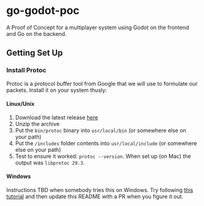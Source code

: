 # go-godot-poc
A Proof of Concept for a multiplayer system using Godot on the frontend and Go on the backend.

## Getting Set Up

### Install Protoc

Protoc is a protocol buffer tool from Google that we will use to formulate our packets. Install it on your system thusly:

#### Linux/Unix

1. Download the latest release [here](https://github.com/protocolbuffers/protobuf/releases)
2. Unzip the archive
3. Put the `bin/protoc` binary into `usr/local/bin` (or somewhere else on your path)
4. Put the `/includes` folder contents into `usr/local/include` (or somewhere else on your path)
5. Test to ensure it worked: `protoc --version`. When set up (on Mac) the output was `libprotoc 29.3`.

#### Windows

Instructions TBD when somebody tries this on Windows. Try following [this tutorial](https://www.tbat.me/2024/11/09/godot-golang-mmo-part-1) and then update this README with a PR when you figure it out.
